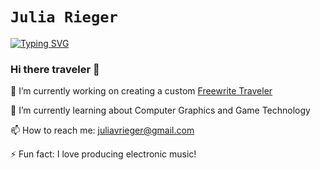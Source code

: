 `Julia Rieger`
==============
[![Typing SVG](https://readme-typing-svg.demolab.com?font=Fira+Code&duration=2500&pause=1000&color=F72EA5&background=FCFFB500&center=true&multiline=true&width=435&height=80&lines=HEX+code+aficionado;Late+night+coffee+drinker;Creative+technologist)](https://git.io/typing-svg)

### Hi there traveler 👾
🔭 I’m currently working on creating a custom [Freewrite Traveler](https://getfreewrite.com/products/freewrite-traveler)

🌱 I’m currently learning about Computer Graphics and Game Technology

📫 How to reach me: <juliavrieger@gmail.com>

⚡ Fun fact: I love producing electronic music!




<!--
**jvrieger/jvrieger** is a ✨ _special_ ✨ repository because its `README.md` (this file) appears on your GitHub profile.

Here are some ideas to get you started:

- 🔭 I’m currently working on ...
- 🌱 I’m currently learning ...
- 👯 I’m looking to collaborate on ...
- 🤔 I’m looking for help with ...
- 💬 Ask me about ...
- 📫 How to reach me: ...
- 😄 Pronouns: ...
- ⚡ Fun fact: ...
-->


